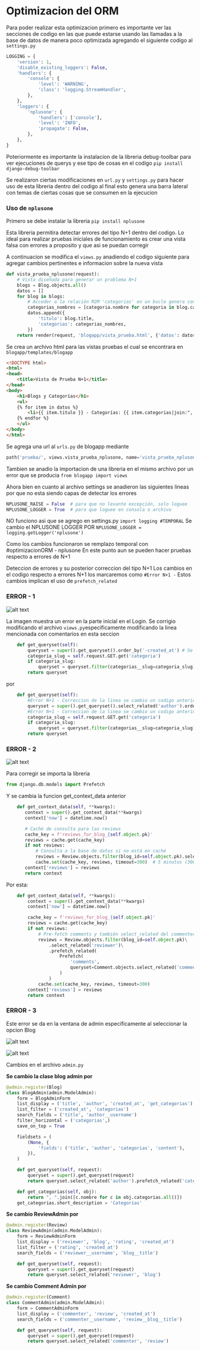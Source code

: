 # **Optimizacion del ORM** #
Para poder realizar esta optimizacion primero es importante ver las secciones de codigo en las que puede estarse usando las llamadas a la base de datos de manera poco optimizada agregando el siguiente codigo al `settings.py`
``` Python
LOGGING = {
    'version': 1,
    'disable_existing_loggers': False,
    'handlers': {
        'console': {
            'level': 'WARNING',
            'class': 'logging.StreamHandler',
        },
    },
    'loggers': {
        'nplusone': {
            'handlers': ['console'],
            'level': 'INFO',
            'propagate': False,
        },
    },
}
```

Poteriormente es importante la instalacion de la libreria debug-toolbar para ver ejecuciones de querys y ese tipo de cosas en el 
codigo
`pip install django-debug-toolbar`

Se realizaron ciertas modificaciones en `url.py` y `settings.py` para hacer uso de esta libreria dentro del codigo al final esto genera una barra lateral con temas de ciertas cosas que se consumen en la ejecucion

### **Uso de  `nplusone`** ###

Primero se debe instalar la libreria
`pip install nplusone`

Esta libreria permitira detectar errores del tipo N+1 dentro del codigo.
Lo ideal para realizar pruebas iniciales de funcionamiento es crear una vista falsa con errores a proposito y que asi se puedan corregir

A continuacion se modifica el `views.py` anadiendo el codigo siguiente para agregar cambios pertinentes e informacion sobre la nueva vista

``` Python
def vista_prueba_nplusone(request):
    # Vista diseñada para generar un problema N+1
    blogs = Blog.objects.all()
    datos = []
    for blog in blogs:
        # Acceder a la relación M2M 'categorias' en un bucle genera consultas N+1
        categorias_nombres = [categoria.nombre for categoria in blog.categorias.all()]
        datos.append({
            'titulo': blog.title,
            'categorias': categorias_nombres,
        })
    return render(request, 'blogapp/vista_prueba.html', {'datos': datos})
```

Se crea un archivo html para las vistas pruebas el cual se encontrara en `blogapp/templates/blogapp`

```html
<!DOCTYPE html>
<html>
<head>
    <title>Vista de Prueba N+1</title>
</head>
<body>
    <h1>Blogs y Categorías</h1>
    <ul>
    {% for item in datos %}
        <li>{{ item.titulo }} - Categorías: {{ item.categorias|join:", " }}</li>
    {% endfor %}
    </ul>
</body>
</html>
```
Se agrega una url al `urls.py` de blogapp mediante

```Python
path('prueba/', views.vista_prueba_nplusone, name='vista_prueba_nplusone'),
```
Tambien se anadio la importacion de una libreria en el mismo archivo por un error que se producia
`from blogapp import views`

Ahora bien en cuanto al archivo settings se anadieron las siguientes lineas por que no esta siendo capas de detectar los errores 
```Python
NPLUSONE_RAISE = False  # para que no levante excepción, solo loguee
NPLUSONE_LOGGER = True  # para que loguee en consola o archivo
```

NO funciono asi que se agrego en settings.py
`import logging #TEMPORAL` 
Se cambio el NPLUSONE LOGGER POR
`NPLUSONE_LOGGER = logging.getLogger('nplusone')`

Como los cambios funcionaron se remplazo temporal con #optimizacionORM - nplusone
En este punto aun se pueden hacer pruebas respecto a errores de N+1

Deteccion de errores y su posterior correccion del tipo N+1
Los cambios en el codigo respecto a errores N+1 los marcaremos como `#Error N+1 -`
Estos cambios implican el uso de `prefetch_related`

### **ERROR - 1** ###
![alt text](image.png)

La imagen muestra un error en la parte inicial en el Login. Se corrigio modificando el archivo `views.py`especificamente modificando
la linea mencionada con comentarios en esta seccion
```Python
    def get_queryset(self):
        queryset = super().get_queryset().order_by('-created_at') # Se cambia esta linea
        categoria_slug = self.request.GET.get('categoria')
        if categoria_slug:
            queryset = queryset.filter(categorias__slug=categoria_slug)
        return queryset
```
por 

```Python
    def get_queryset(self):
        #Error N+1 - Correccion de la linea se cambio un codigo anterior, no se agrego completamente
        queryset = super().get_queryset().select_related('author').order_by('-created_at')
        #Error N+1 - Correccion de la linea se cambio un codigo anterior, no se agrego completamente
        categoria_slug = self.request.GET.get('categoria')
        if categoria_slug:
            queryset = queryset.filter(categorias__slug=categoria_slug)
        return queryset
```

### **ERROR - 2** ###
![alt text](image-1.png)

Para corregir se importa la libreria 
```Python
from django.db.models import Prefetch
```
 Y se cambia la funcion get_context_data anterior 
 
 ```Python
     def get_context_data(self, **kwargs):
        context = super().get_context_data(**kwargs)
        context['now'] = datetime.now()

        # Caché de consulta para las reviews
        cache_key = f'reviews_for_blog_{self.object.pk}'
        reviews = cache.get(cache_key)
        if not reviews:
            # Consulta a la base de datos si no está en caché
            reviews = Review.objects.filter(blog_id=self.object.pk).select_related('reviewer')
            cache.set(cache_key, reviews, timeout=300)  # 5 minutos (300 segundos)
        context['reviews'] = reviews
        return context
 ```
 Por esta:

``` Python
    def get_context_data(self, **kwargs):
        context = super().get_context_data(**kwargs)
        context['now'] = datetime.now()

        cache_key = f'reviews_for_blog_{self.object.pk}'
        reviews = cache.get(cache_key)
        if not reviews:
            # Pre-fetch comments y también select_related del commenter
            reviews = Review.objects.filter(blog_id=self.object.pk)\
                .select_related('reviewer')\
                .prefetch_related(
                    Prefetch(
                        'comments',
                        queryset=Comment.objects.select_related('commenter')
                    )
                )
            cache.set(cache_key, reviews, timeout=300)
        context['reviews'] = reviews
        return context
```

### **ERROR - 3** ### 

Este error se da en la ventana de admin especificamente al seleccionar la opcion Blog 

![alt text](image-3.png)

![alt text](image-2.png)

Cambios en el archivo `admin.py`

**Se cambio la clase blog admin por**

```Python
@admin.register(Blog)
class BlogAdmin(admin.ModelAdmin):
    form = BlogAdminForm
    list_display = ('title', 'author', 'created_at', 'get_categorias')
    list_filter = ('created_at', 'categorias')
    search_fields = ('title', 'author__username')
    filter_horizontal = ('categorias',)
    save_on_top = True

    fieldsets = (
        (None, {
            'fields': ('title', 'author', 'categorias', 'content'),
        }),
    )

    def get_queryset(self, request):
        queryset = super().get_queryset(request)
        return queryset.select_related('author').prefetch_related('categorias')

    def get_categorias(self, obj):
        return ", ".join([c.nombre for c in obj.categorias.all()])
    get_categorias.short_description = 'Categorías'
```

**Se cambio ReviewAdmin por**
```Python
@admin.register(Review)
class ReviewAdmin(admin.ModelAdmin):
    form = ReviewAdminForm
    list_display = ('reviewer', 'blog', 'rating', 'created_at')
    list_filter = ('rating', 'created_at')
    search_fields = ('reviewer__username', 'blog__title')

    def get_queryset(self, request):
        queryset = super().get_queryset(request)
        return queryset.select_related('reviewer', 'blog')
```
**Se cambio Comment Admin por** 
```Python 
@admin.register(Comment)
class CommentAdmin(admin.ModelAdmin):
    form = CommentAdminForm
    list_display = ('commenter', 'review', 'created_at')
    search_fields = ('commenter__username', 'review__blog__title')

    def get_queryset(self, request):
        queryset = super().get_queryset(request)
        return queryset.select_related('commenter', 'review')
```

